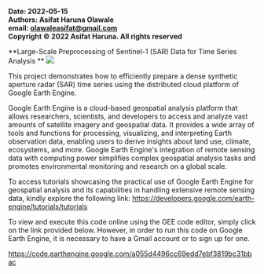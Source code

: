 **Date: 2022-05-15**  
**Authors: Asifat Haruna Olawale**  
**email: olawaleasifat@gmail.com**  
**Copyright © 2022 Asifat Haruna. All rights reserved**  

**Large-Scale Preprocessing of Sentinel-1 (SAR) Data for Time Series Analysis **
![](./clouds_preprocessing_s2.png)

This project demonstrates how to efficiently prepare a dense synthetic aperture radar (SAR) time series using the distributed cloud platform of Google Earth Engine.   

Google Earth Engine is a cloud-based geospatial analysis platform that allows researchers, scientists, and developers to access and analyze vast amounts of satellite imagery and geospatial data. It provides a wide array of tools and functions for processing, visualizing, and interpreting Earth observation data, enabling users to derive insights about land use, climate, ecosystems, and more. Google Earth Engine's integration of remote sensing data with computing power simplifies complex geospatial analysis tasks and promotes environmental monitoring and research on a global scale.

To access tutorials showcasing the practical use of Google Earth Engine for geospatial analysis and its capabilities in handling extensive remote sensing data, kindly explore the following link: 
https://developers.google.com/earth-engine/tutorials/tutorials

To view and execute this code online using the GEE code editor, simply click on the link provided below. However, in order to run this code on Google Earth Engine, it is necessary to have a Gmail account or to sign up for one.

https://code.earthengine.google.com/a055d4496cc69edd7ebf3819bc31bbac

